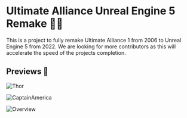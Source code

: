 # Ultimate Alliance Unreal Engine 5 Remake 🦸‍♂

This is a project to fully remake Ultimate Alliance 1 from 2006 to Unreal Engine 5 from 2022. We are looking for more contributors as this will accelerate the speed of the projects completion.

## Previews 📸
![Thor](Preview/Thor.PNG)

![CaptainAmerica](Preview/Cap.PNG)

![Overview](Preview/Overview.png)
